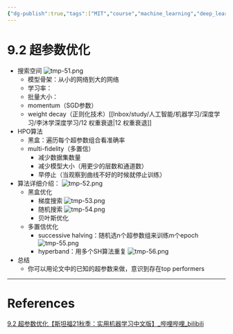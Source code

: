 ```yaml
---
{"dg-publish":true,"tags":["MIT","course","machine_learning","deep_learning"],"permalink":"/Inbox/study/人工智能/机器学习/MIT21秋课程/9.2 超参数优化/","dgPassFrontmatter":true}
---
```



# 9.2 超参数优化
- 搜索空间
![tmp-51.png](/img/user/Assets/attachments/tmp/tmp-51.png)
	- 模型骨架：从小的网络到大的网络
	- 学习率：
	- 批量大小：
	- momentum（SGD参数）
	- weight decay（正则化技术）[[Inbox/study/人工智能/机器学习/深度学习/李沐学深度学习/12 权重衰退\|12 权重衰退]]
- HPO算法
	- 黑盒：遍历每个超参数组合看准确率
	- multi-fidelity（多置信）
		- 减少数据集数量
		- 减少模型大小（用更少的层数和通道数）
		- 早停止（当观察到曲线不好的时候就停止训练）
- 算法详细介绍：
![tmp-52.png](/img/user/Assets/attachments/tmp/tmp-52.png)
	- 黑盒优化
		- 梯度搜索
		![tmp-53.png](/img/user/Assets/attachments/tmp/tmp-53.png)
		- 随机搜索
		![tmp-54.png](/img/user/Assets/attachments/tmp/tmp-54.png)
		- 贝叶斯优化
	- 多置信优化
		- successive halving：随机选n个超参数组来训练m个epoch
		![tmp-55.png](/img/user/Assets/attachments/tmp/tmp-55.png)
		- hyperband：用多个SH算法重复
		![tmp-56.png](/img/user/Assets/attachments/tmp/tmp-56.png)
- 总结
	- 你可以用论文中的已知的超参数来做，意识到存在top performers
---
# References
[9.2 超参数优化【斯坦福21秋季：实用机器学习中文版】_哔哩哔哩_bilibili](https://www.bilibili.com/video/BV1FM4y1c7yG?spm_id_from=333.788.player.switch&vd_source=73a67190a2e14f51c71c0fa447f094aa)